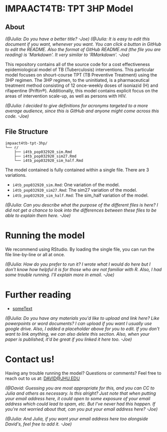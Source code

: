 # IMPAACT4TB: TPT 3HP Model
## About 
_(@Julia: Do you have a better title? -Joe)_
_(@Julia: It is easy to edit this document if you want, whenever you want. You can click a button in GitHub to edit the README. Also the format of GitHub README.md (the file you are reading) is 'Markdown'. It very similar to 'RMarkdown'. -Joe)_

This repository contains all of the source code for a cost effectiveness epidemiological model of TB (Tuberculosis) interventions. This particular model focuses on shourt-course TPT (TB Preventive Treatment) using the 3HP regimen. The 3HP regimen, to the uninitiated, is a pharmaceutical treatment method consisting of 12 once-weekly doses of isoniazid (H) and rifapentine (Priftin®). Additionally, this model contains explicit focus on the areas of intervention scale-up, as well as persons with HIV.

_(@Julia: I decided to give definitions for acronyms targeted to a more average audience, since this is GitHub and anyone might come across this code. -Joe)_

## File Structure
```
impaact4tb-tpt-3hp/
└── r/
    ├── i4tb_pop032920_sim.Rmd     
    ├── i4tb_pop032920_sim27.Rmd
    └── i4tb_pop032920_sim_half.Rmd
```

The model contained is fully contained within a single file. There are 3 variations.

- `i4tb_pop032920_sim.Rmd`: One variation of the model.
- `i4tb_pop032920_sim27.Rmd`: The sim27 variation of the model.
- `i4tb_pop032920_sim_half.Rmd`: The sim_half variation of the model.

_(@Julia: Can you describe what the purpose of the different files is here? I did not get a chance to look into the differences between these files to be able to explain them here. -Joe)_

# Running the model
We recommend using RStudio. By loading the single file, you can run the file line-by-line or all at once.

_(@Julia: How do you prefer to run it? I wrote what I would do here but I don't know how helpful it is for those who are not familiar with R. Also, I had some trouble running. I'll explain more in email. -Joe)_

# Further reading
- [someText](http://www.someURL.com)

_(@Julia: Do you have any materials you'd like to upload and link here? Like powerpoints or word documents? I can upload if you want I usually use google drive. Also, I added a placeholder above for you to edit. If you don't want to link anything, we can also delete this section. Also, when your paper is published, it'd be great if you linked it here too. -Joe)_

# Contact us!
Having any trouble running the model? Questions or comments? Feel free to reach out to us at: DAVID@JHU.EDU

_(@David: Guessing you are most appropriate for this, and you can CC to Julia and others as necessary. Is this alright? Just note that when putting your email address here, it could open to some exposure of your email address which could lead to spam, etc. But I've never had this happen. If you're not worried about that, can you put your email address here? -Joe)_

_(@Julia: And Julia, if you want your email address here too alongside David's, feel free to add it. -Joe)_
